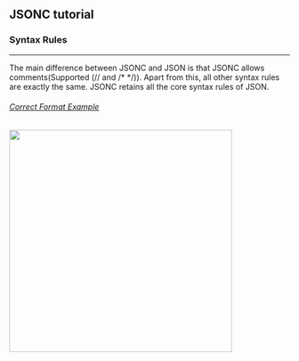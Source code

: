 ## JSONC tutorial
### **Syntax Rules**

---

The main difference between JSONC and JSON is that JSONC allows comments(Supported (// and /* */)). Apart from this, all other syntax rules are exactly the same. JSONC retains all the core syntax rules of JSON.

###### <u>Correct Format Example</u> 
   <img src="./assets/tutorial/jsonc/jsonc_example.png" width="400px" height="auto">

